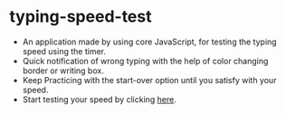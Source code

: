 # typing-speed-test

<ul>
  <li> An application made by using core JavaScript, for testing the typing speed using the timer.</li>
  <li> Quick notification of wrong typing with the help of color changing border or writing box.</li>
  <li> Keep Practicing with the start-over option until you satisfy with your speed.</li>
  <li> Start testing your speed by clicking <a href="https://namantiwari07.github.io/typing-speed-test/">here</a>.</li>
</ul>
